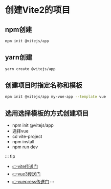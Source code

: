 # 创建Vite2的项目

## npm创建
``` sh
npm init @vitejs/app
```

## yarn创建
``` sh
yarn create @vitejs/app
```

## 创建项目时指定名称和模板
``` sh
npm init @vitejs/app my-vue-app --template vue
```
## 选用选择模板的方式创建项目
- npm init @vitejs/app
- 选择vue
- cd vite-project
- npm install
- npm run dev

::: tip
- [:point_right:vite传送门](https://vitejs.dev/)
- [:point_right:vue3传送门](https://v3.cn.vuejs.org/)
- [:point_right:vuepress传送门](https://vuepress.vuejs.org/)
:::